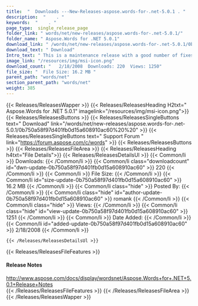 ```yaml
---
title:  "  Downloads ---New-Releases-aspose.words-for-.net-5.0.1 . " 
description:  "    . " 
keywords:  "    . " 
page_type:  single_release_page
folder_link: " words/net/new-releases/aspose.words-for-.net-5.0.1/"
folder_name: " Aspose.Words for .NET 5.0.1"
download_link: " /words/net/new-releases/aspose.words-for-.net-5.0.1/0b750a58f97d401fb0d15a608910ac60"
download_text: " Download"
Intro_text: " This is a maintenance release with a good number of fixes. Thank you to the cust..."
image_link: "/resources/img/msi-icon.png"
download_count: "   2/18/2008  Downloads: 220  Views: 1250"
file_size: "  File Size: 16.2 MB "
parent_path: "words/net"
section_parent_path: "words/net"
weight: 385
---
```


{{< Releases/ReleasesWapper >}}
  {{< Releases/ReleasesHeading H2txt=" Aspose.Words for .NET 5.0.1" imagelink="/resources/img/msi-icon.png">}}
  {{< Releases/ReleasesButtons >}}
    {{< Releases/ReleasesSingleButtons text=" Download" link="/words/net/new-releases/aspose.words-for-.net-5.0.1/0b750a58f97d401fb0d15a608910ac60%20%20" >}}
    {{< Releases/ReleasesSingleButtons text=" Support Forum " link="https://forum.aspose.com/c/words" >}}
  {{< Releases/ReleasesButtons >}}
  {{< Releases/ReleasesFileArea >}}
    {{< Releases/ReleasesHeading h4txt="File Details">}}
    {{< Releases/ReleasesDetailsUl >}}
            {{< Common/li  >}} Downloads: {{< /Common/li >}} 
      {{< Common/li class="downloadcount" id="dwn-update-0b750a58f97d401fb0d15a608910ac60" >}} 220 {{< /Common/li >}} 
      {{< Common/li  >}} File Size: {{< /Common/li >}} 
      {{< Common/li id="size-update-0b750a58f97d401fb0d15a608910ac60" >}} 16.2 MB {{< /Common/li >}} 
      {{< Common/li  class="hide" >}} Posted By: {{< /Common/li >}} 
      {{< Common/li class="hide" id="author-update-0b750a58f97d401fb0d15a608910ac60" >}} romank {{< /Common/li >}} 
      {{< Common/li class="hide"  >}} Views: {{< /Common/li >}} 
      {{< Common/li class="hide" id="view-update-0b750a58f97d401fb0d15a608910ac60" >}} 1251 {{< /Common/li >}} 
      {{< Common/li  >}} Date Added: {{< /Common/li >}} 
      {{< Common/li id="added-update-0b750a58f97d401fb0d15a608910ac60" >}} 2/18/2008 {{< /Common/li >}} 

    {{< /Releases/ReleasesDetailsUl >}}

  {{< Releases/ReleasesFileFeatures >}}
      <h4>Release Notes</h4><div><a href="http://www.aspose.com/docs/display/wordsnet/Aspose.Words+for+.NET+5.0.1+Release+Notes">http://www.aspose.com/docs/display/wordsnet/Aspose.Words+for+.NET+5.0.1+Release+Notes</a></div>
  {{< /Releases/ReleasesFileFeatures >}}
 {{< /Releases/ReleasesFileArea >}}
{{< /Releases/ReleasesWapper >}}


